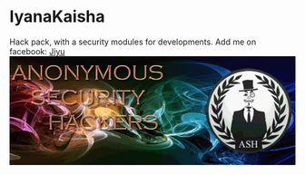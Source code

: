 # IyanaKaisha
Hack pack, with a security modules for developments.
Add me on facebook: [Jiyu](https://www.facebook.com/jiyu.00)
![Anonymous Security Hackers](https://github.com/jiyu00/IyanaKaisha/raw/master/ASH.jpg)
